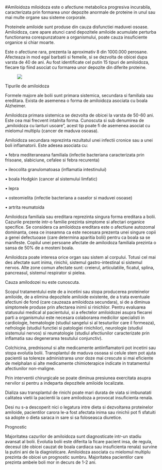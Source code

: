 
#Amiloidoza
miloidoza este o afectiune metabolica progresiva incurabila, caracterizata prin formarea unor depozite anormale de proteine in unul sau mai multe organe sau sisteme corporale.

Proteinele amiloide sunt produse din cauza disfunctiei maduvei osoase. Amiloidoza, care apare atunci cand depozitele amiloide acumulate perturba functionarea corespunzatoare a organismului, poate cauza insuficiente organice si chiar moarte.

Este o afectiune rara, prezenta la aproximativ 8 din 1000.000 perosane. Afecteaza in mod egal barbatii si femeile, si se dezvolta de obicei dupa varsta de 40 de ani. Au fost identificate cel putin 15 tipuri de amiloidoza, fiecare tip fiind asociat cu formarea unor depozite din diferite proteine.
<figure class="left"><img src='http://static.framar.bg/snimki/zabolyavaniya//kojna_amiloidoza.jpg' /></figure>

Tipurile de amiloidoza

Formele majore ale bolii sunt primara sistemica, secundara si familiala sau ereditara. Exista de asemenea o forma de amiloidoza asociata cu boala Alzheimer.

Amiloidoza primara sistemica se dezvolta de obicei la varsta de 50-60 ani. Este cea mai frecvent intalnita forma. Cunoscuta si sub denumirea de „amiloidoza cu lanturi usoare”, acest tip poate fi de asemenea asociat cu mielomul multiplu (cancer de maduva osoasa).

Amiloidoza secundara reprezinta rezultatul unei infectii cronice sau a unei boli inflamatorii. Este adesea asociata cu:

•  febra mediteraneana familiala (infectie bacteriana caracterizata prin frisoane, slabiciune, cefalee si febra recurenta)

•  ileocolita granulomatoasa (inflamatia intestinului)

•  boala Hodgkin (cancer al sistemului limfatic)

•  lepra

•  osteomielita (infectie bacteriana a oaselor si maduvei osoase)

•  artrita reumatoida

Amiloidoza familiala sau ereditara reprezinta singura forma ereditara a bolii. Cazurile prezente intr-o familie prezinta simptome si afectari organice specifice. Se considera ca amiloidoza ereditara este o afectiune autozomal dominanta, ceea ce inseamna ca este necesara prezenta unei singure copii a genei defectuoase (care determina aparitia bolii) pentru ca boala sa se manifeste. Copilul unei persoane afectate de amiloidoza familiala prezinta o sansa de 50% de a mosteni boala.

Amiloidoza poate interesa orice organ sau sistem al corpului. Totusi cel mai des afectate sunt inima, rinichii, sistemul gastro-intestinal si sistemul nervos. Alte zone comun afectate sunt: creierul, articulatiile, ficatul, splina, pancreasul, sistemul respirator si pielea.

Cauza amilodozei nu este cunoscuta.


Scopul tratamentului este de a incetini sau stopa producerea proteinelor amiloide, de a elimina depozitele amiloide existente, de a trata eventuale afectiuni de fond (care cauzeaza amiloidoza secundara), si de a diminua simptomele produse prin afectarea inimii si rinichilor. Pentru evaluarea statusului medical al pacientului, si a efectelor amiloidozei asupra fiecarei parti a organismului este necesara colaborarea medicilor specialisti in cardiologie, hematologie (studiul sangelui si al tesuturilor care il formeaza), nefrologie (studiul functiei si patologiei rinichilor), neurologie (studiul sistemului nervos) si reumatologie (studiul afectiunilor caracterizate prin inflamatia sau degenerarea tesutului conjunctiv).

Colchicina, prednisonul si alte medicamente antiinflamatorii pot incetini sau stopa evolutia bolii. Transplantul de maduva osoasa si celule stem pot ajuta pacientii sa tolereze administrarea unor doze mai crescute si mai eficiente de melphalan si alte medicamente chimioterapice indicate in tratamentul afectiunilor non-maligne.

Prin interventii chirurgicale se poate diminua presiunea exercitata asupra nervilor si pentru a indeparta depozitele amiloide localizate.

Dializa sau transplantul de rinichi poate mari durata de viata si imbunatati calitatea vietii la pacientii la care amilodoza a provocat insuficienta renala.

Desi nu s-a descoperit nici o legatura intre dieta si dezvoltarea proteinelor amiloide, pacientilor carora le-a fost afectata inima sau rinichii pot fi sfatuiti sa adopte o dieta saraca in sare si sa foloseasca diuretice.

Prognostic

Majoritatea cazurilor de amiloidoza sunt diagnosticate intr-un stadiu avansat al bolii. Evolutia bolii este diferita la ficare pacient insa, de regula, decesul (de obicei cauzat de boala cardiaca sau insuficienta renala) survine la putini ani de la diagnisticare. Amiloidoza asociata cu mielomul multiplu prezinta de obicei un prognostic sumbru. Majoritatea pacientilor care prezinta ambele boli mor in decurs de 1-2 ani.
 
